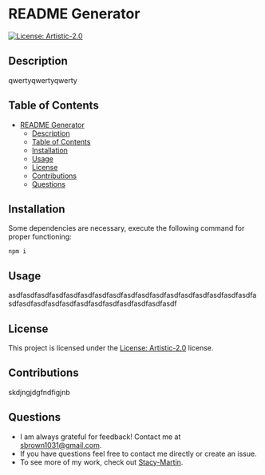 # README Generator
[![License: Artistic-2.0](https://img.shields.io/badge/License-Artistic%202.0-0298c3.svg)](https://opensource.org/licenses/Artistic-2.0)

## Description
qwertyqwertyqwerty

## Table of Contents
- [README Generator](#readme-generator)
  - [Description](#description)
  - [Table of Contents](#table-of-contents)
  - [Installation](#installation)
  - [Usage](#usage)
  - [License](#license)
  - [Contributions](#contributions)
  - [Questions](#questions)

## Installation
Some dependencies are necessary, execute the following command for proper functioning:
~~~
npm i
~~~

## Usage
asdfasdfasdfasdfasdfasdfasdfasdfasdfasdfasdfasdfasdfasdfasdfasdfasdfasdfasdfasdfasdfasdfasdfasdfasdfasdfasdfasdfasdf

## License 
This project is licensed under the [License: Artistic-2.0](https://opensource.org/licenses/Artistic-2.0) license.

## Contributions
skdjngjdgfndfigjnb

## Questions
* I am always grateful for feedback! Contact me at sbrown1031@gmail.com.
* If you have questions feel free to contact me directly or create an issue. 
* To see more of my work, check out [Stacy-Martin](https://github.com/Stacy-Martin).